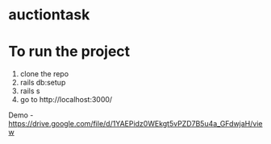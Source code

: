 # auctiontask

# To run the project
1. clone the repo
2. rails db:setup
3. rails s
4. go to http://localhost:3000/

Demo - https://drive.google.com/file/d/1YAEPidz0WEkgt5vPZD7B5u4a_GFdwjaH/view
